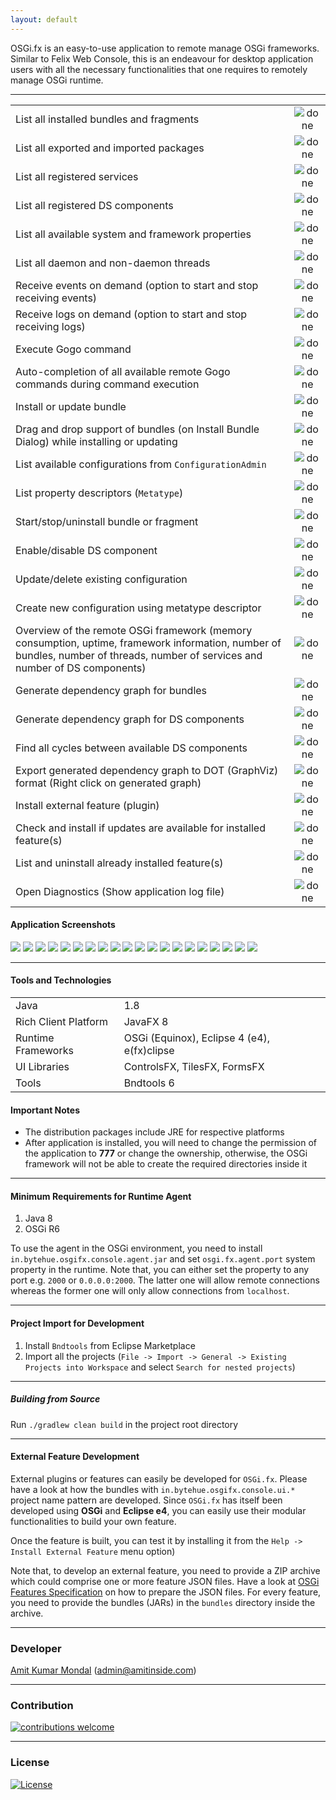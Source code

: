 ```yaml
---
layout: default
---
```


OSGi.fx is an easy-to-use application to remote manage OSGi frameworks. Similar to Felix Web Console, this is an endeavour for desktop application users with all the necessary functionalities that one requires to remotely manage OSGi runtime.

--------------------------------------------------------------------------------------------------------------

|                                                                                                                                                                           |     |
|---------------------------------------------------------------------------------------------------------------------------------------------------------------------------------  |:-:  |
| List all installed bundles and fragments                                                                                                                                          |  ![done](https://user-images.githubusercontent.com/13380182/138339309-19f097f7-0f8d-4df9-8c58-c98f0a9acc60.png)   |
| List all exported and imported packages                                                                                                                                         |  ![done](https://user-images.githubusercontent.com/13380182/138339309-19f097f7-0f8d-4df9-8c58-c98f0a9acc60.png)   |
| List all registered services                                                                                                                                                      |  ![done](https://user-images.githubusercontent.com/13380182/138339309-19f097f7-0f8d-4df9-8c58-c98f0a9acc60.png)   |
| List all registered DS components                                                                                                                                                 |  ![done](https://user-images.githubusercontent.com/13380182/138339309-19f097f7-0f8d-4df9-8c58-c98f0a9acc60.png)   |
| List all available system and framework properties                                                                                                                                |  ![done](https://user-images.githubusercontent.com/13380182/138339309-19f097f7-0f8d-4df9-8c58-c98f0a9acc60.png)   |
| List all daemon and non-daemon threads                                                                                                                                            |  ![done](https://user-images.githubusercontent.com/13380182/138339309-19f097f7-0f8d-4df9-8c58-c98f0a9acc60.png)   |
| Receive events on demand (option to start and stop receiving events)                                                                                                              |  ![done](https://user-images.githubusercontent.com/13380182/138339309-19f097f7-0f8d-4df9-8c58-c98f0a9acc60.png)   |
| Receive logs on demand (option to start and stop receiving logs)                                                                                                              |  ![done](https://user-images.githubusercontent.com/13380182/138339309-19f097f7-0f8d-4df9-8c58-c98f0a9acc60.png)   |
| Execute Gogo command                                                                                                                                                              |  ![done](https://user-images.githubusercontent.com/13380182/138339309-19f097f7-0f8d-4df9-8c58-c98f0a9acc60.png)   |
| Auto-completion of all available remote Gogo commands during command execution                                                                                                    |  ![done](https://user-images.githubusercontent.com/13380182/138339309-19f097f7-0f8d-4df9-8c58-c98f0a9acc60.png)   |
| Install or update bundle                                                                                                                                                          |  ![done](https://user-images.githubusercontent.com/13380182/138339309-19f097f7-0f8d-4df9-8c58-c98f0a9acc60.png)   |
| Drag and drop support of bundles (on Install Bundle Dialog) while installing or updating                                                                                          |  ![done](https://user-images.githubusercontent.com/13380182/138339309-19f097f7-0f8d-4df9-8c58-c98f0a9acc60.png)   |
| List available configurations from `ConfigurationAdmin`                                                                                                                             |  ![done](https://user-images.githubusercontent.com/13380182/138339309-19f097f7-0f8d-4df9-8c58-c98f0a9acc60.png)   |
| List property descriptors (`Metatype`)                                                                                                                                            |  ![done](https://user-images.githubusercontent.com/13380182/138339309-19f097f7-0f8d-4df9-8c58-c98f0a9acc60.png)   |
| Start/stop/uninstall bundle or fragment                                                                                                                                           |  ![done](https://user-images.githubusercontent.com/13380182/138339309-19f097f7-0f8d-4df9-8c58-c98f0a9acc60.png)   |
| Enable/disable DS component                                                                                                                                                       |  ![done](https://user-images.githubusercontent.com/13380182/138339309-19f097f7-0f8d-4df9-8c58-c98f0a9acc60.png)   |
| Update/delete existing configuration                                                                                                                                               |  ![done](https://user-images.githubusercontent.com/13380182/138339309-19f097f7-0f8d-4df9-8c58-c98f0a9acc60.png)   |
| Create new configuration using metatype descriptor                                                                                                                                 |  ![done](https://user-images.githubusercontent.com/13380182/138339309-19f097f7-0f8d-4df9-8c58-c98f0a9acc60.png)   |
| Overview of the remote OSGi framework (memory consumption, uptime, framework information, number of bundles, number of threads, number of services and number of DS components)   |  ![done](https://user-images.githubusercontent.com/13380182/138339309-19f097f7-0f8d-4df9-8c58-c98f0a9acc60.png)   |
| Generate dependency graph for bundles   |  ![done](https://user-images.githubusercontent.com/13380182/138339309-19f097f7-0f8d-4df9-8c58-c98f0a9acc60.png)   |
| Generate dependency graph for DS components   |  ![done](https://user-images.githubusercontent.com/13380182/138339309-19f097f7-0f8d-4df9-8c58-c98f0a9acc60.png)   |
| Find all cycles between available DS components   |  ![done](https://user-images.githubusercontent.com/13380182/138339309-19f097f7-0f8d-4df9-8c58-c98f0a9acc60.png)   |
| Export generated dependency graph to DOT (GraphViz) format (Right click on generated graph) |  ![done](https://user-images.githubusercontent.com/13380182/138339309-19f097f7-0f8d-4df9-8c58-c98f0a9acc60.png)   |
| Install external feature (plugin)   |  ![done](https://user-images.githubusercontent.com/13380182/138339309-19f097f7-0f8d-4df9-8c58-c98f0a9acc60.png)   |
| Check and install if updates are available for installed feature(s)   |  ![done](https://user-images.githubusercontent.com/13380182/138339309-19f097f7-0f8d-4df9-8c58-c98f0a9acc60.png)   |
| List and uninstall already installed feature(s)   |  ![done](https://user-images.githubusercontent.com/13380182/138339309-19f097f7-0f8d-4df9-8c58-c98f0a9acc60.png)   |
| Open Diagnostics (Show application log file)  |  ![done](https://user-images.githubusercontent.com/13380182/138339309-19f097f7-0f8d-4df9-8c58-c98f0a9acc60.png)   |


#### Application Screenshots

<img src="https://user-images.githubusercontent.com/13380182/141703440-183543c1-023d-422b-816e-54e39f3e76b6.png" />
<img src="https://user-images.githubusercontent.com/13380182/141703442-7db05142-47de-4a70-88c0-285598812d48.png" />
<img src="https://user-images.githubusercontent.com/13380182/142087929-48a4833b-3862-4c1e-9a24-9723487cbe3b.png" />
<img src="https://user-images.githubusercontent.com/13380182/142087932-84597b38-7a58-455b-a62c-6d5ac969e66f.png" />
<img src="https://user-images.githubusercontent.com/13380182/141703432-f43ad35b-10b9-428b-b149-20c25f28efd5.png" />
<img src="https://user-images.githubusercontent.com/13380182/142088102-2b158d00-8c30-48aa-b689-c5475c4dcf23.png" />
<img src="https://user-images.githubusercontent.com/13380182/141703439-d3735b25-862f-48f9-8f2c-5acc1b76af7d.png" />
<img src="https://user-images.githubusercontent.com/13380182/141703445-51688a4e-add3-4e85-b4d4-801c5402e4fa.png" />
<img src="https://user-images.githubusercontent.com/13380182/141703446-e0d7d4bc-f68b-48ee-9fbb-aefaba1a6344.png" />
<img src="https://user-images.githubusercontent.com/13380182/141703447-5a40f376-5da1-4d16-8910-5fa67fb168a8.png" />
<img src="https://user-images.githubusercontent.com/13380182/141703448-b536b209-3b8b-4260-9281-eb07a2dcbed0.png" />
<img src="https://user-images.githubusercontent.com/13380182/141703450-c56e06b8-6b34-4dd2-a634-fa824512c746.png" />
<img src="https://user-images.githubusercontent.com/13380182/141703451-11ad5cc5-ddca-44ea-8b5f-d7f8b56981c6.png" />
<img src="https://user-images.githubusercontent.com/13380182/141703452-036696ff-325f-4692-a6cb-6bbf76b959cd.png" />
<img src="https://user-images.githubusercontent.com/13380182/141703453-038d2deb-2a08-4d67-ac51-f891ca5f580c.png" />
<img src="https://user-images.githubusercontent.com/13380182/141703454-e3a3347f-a65f-43e5-bafb-b0732b93a63c.png" />
<img src="https://user-images.githubusercontent.com/13380182/142087918-6982e790-9b19-4c6b-90bc-1e6fd8deb477.png" />
<img src="https://user-images.githubusercontent.com/13380182/142087928-20902de0-2728-423a-be10-b514574a23ff.png" />
<img src="https://user-images.githubusercontent.com/13380182/142087935-7c2c0ef4-b001-429c-a01a-429790b1c2c3.png" />
<img src="https://user-images.githubusercontent.com/13380182/141703457-4fdb72e7-e532-4efc-8bda-785dfc1affc8.png" />

--------------------------------------------------------------------------------------------------------------

#### Tools and Technologies

|                      	|                                             	|
|----------------------	|---------------------------------------------	|
| Java                 	| 1.8                                         	|
| Rich Client Platform 	| JavaFX 8                                    	|
| Runtime Frameworks   	| OSGi (Equinox), Eclipse 4 (e4), e(fx)clipse 	|
| UI Libraries         	| ControlsFX, TilesFX, FormsFX                  |
| Tools                	| Bndtools 6                                  	|

#### Important Notes

* The distribution packages include JRE for respective platforms
* After application is installed, you will need to change the permission of the application to **777** or change the ownership, otherwise, the OSGi framework will not be able to create the required directories inside it

--------------------------------------------------------------------------------------------------------------

#### Minimum Requirements for Runtime Agent

1. Java 8
2. OSGi R6

To use the agent in the OSGi environment, you need to install `in.bytehue.osgifx.console.agent.jar` and set `osgi.fx.agent.port` system property in the runtime. Note that, you can either set the property to any port e.g. `2000` or `0.0.0.0:2000`. The latter one will allow remote connections whereas the former one will only allow connections from `localhost`.

--------------------------------------------------------------------------------------------------------------

#### Project Import for Development

1. Install `Bndtools` from Eclipse Marketplace
2. Import all the projects (`File -> Import -> General -> Existing Projects into Workspace` and select `Search for nested projects`)

--------------------------------------------------------------------------------------------------------------

##### Building from Source

Run `./gradlew clean build` in the project root directory

--------------------------------------------------------------------------------------------------------------

#### External Feature Development

External plugins or features can easily be developed for `OSGi.fx`. Please have a look at how the bundles with `in.bytehue.osgifx.console.ui.*` project name pattern are developed. Since `OSGi.fx` has itself been developed using **OSGi** and **Eclipse e4**, you can easily use their modular functionalities to build your own feature.

Once the feature is built, you can test it by installing it from the `Help -> Install External Feature` menu option)

Note that, to develop an external feature, you need to provide a ZIP archive which could comprise one or more feature JSON files. Have a look at [OSGi Features Specification](http://docs.osgi.org/specification/osgi.cmpn/8.0.0/service.feature.html) on how to prepare the JSON files. For every feature, you need to provide the bundles (JARs) in the `bundles` directory inside the archive.

--------------------------------------------------------------------------------------------------------------

### Developer

[Amit Kumar Mondal](https://github.com/amitjoy) (admin@amitinside.com)

--------------------------------------------------------------------------------------------------------------

### Contribution

[![contributions welcome](https://img.shields.io/badge/contributions-welcome-brightgreen.svg?style=flat)](https://github.com/amitjoy/osgifx-console/issues)

--------------------------------------------------------------------------------------------------------------

### License

[![License](http://img.shields.io/badge/license-Apache-blue.svg)](https://www.apache.org/licenses/LICENSE-2.0)